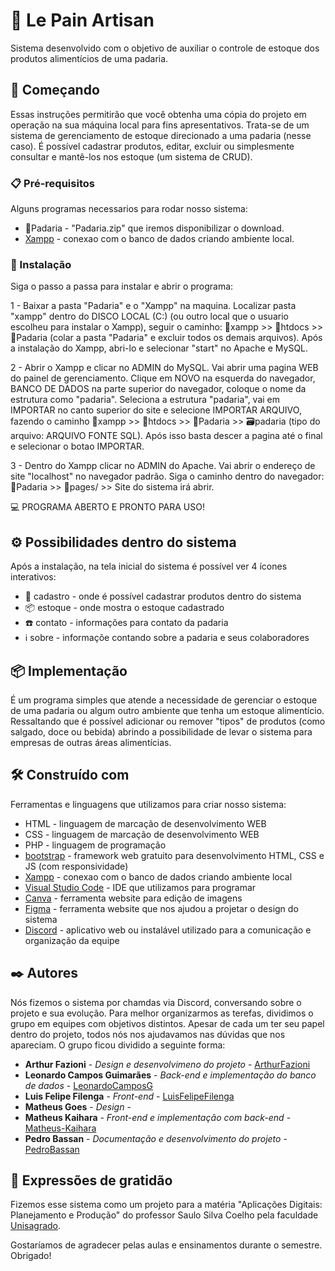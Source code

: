 # 🍞 Le Pain Artisan 

Sistema desenvolvido com o objetivo de auxiliar o controle de estoque dos produtos alimentícios de uma padaria.

## 🚀 Começando

Essas instruções permitirão que você obtenha uma cópia do projeto em operação na sua máquina local para fins apresentativos. Trata-se de um sistema de gerenciamento de estoque direcionado a uma padaria (nesse caso). É possível cadastrar produtos, editar, excluir ou simplesmente consultar e mantê-los nos estoque (um sistema de CRUD).


### 📋 Pré-requisitos

Alguns programas necessarios para rodar nosso sistema:

* 📁Padaria - "Padaria.zip" que iremos disponibilizar o download.
* [Xampp](https://www.apachefriends.org/) - conexao com o banco de dados criando ambiente local.


### 🔧 Instalação

Siga o passo a passa para instalar e abrir o programa:

1 - Baixar a pasta "Padaria" e o "Xampp" na maquina. Localizar pasta "xampp" dentro do DISCO LOCAL (C:) (ou outro local que o usuario escolheu para instalar o Xampp), seguir o caminho: 📁xampp >> 📁htdocs >> 📁Padaria (colar a pasta "Padaria" e excluir todos os demais arquivos). Após a instalação do Xampp, abri-lo e selecionar "start" no Apache e MySQL.

2 - Abrir o Xampp e clicar no ADMIN do MySQL. Vai abrir uma pagina WEB do painel de gerenciamento. Clique em NOVO na esquerda do navegador, BANCO DE DADOS na parte superior do navegador, coloque o nome da estrutura como "padaria". Seleciona a estrutura "padaria", vai em IMPORTAR no canto superior do site e selecione IMPORTAR ARQUIVO, fazendo o caminho 📁xampp >> 📁htdocs >> 📁Padaria >> 🗃️padaria (tipo do arquivo: ARQUIVO FONTE SQL). Após isso basta descer a pagina até o final e selecionar o botao IMPORTAR.

3 - Dentro do Xampp clicar no ADMIN do Apache. Vai abrir o endereço de site "localhost" no navegador padrão. Siga o caminho dentro do navegador: 📁Padaria >> 📁pages/ >> Site do sistema irá abrir.

💻 PROGRAMA ABERTO E PRONTO PARA USO!

## ⚙️ Possibilidades dentro do sistema

Após a instalação, na tela inicial do sistema é possível ver 4 ícones interativos:

- 📝 cadastro - onde é possível cadastrar produtos dentro do sistema 
- 📦 estoque - onde mostra o estoque cadastrado
- ☎️ contato - informações para contato da padaria
-  ℹ️  sobre - informaçõe contando sobre a padaria e seus colaboradores


## 📦 Implementação

É um programa simples que atende a necessidade de gerenciar o estoque de uma padaria ou algum outro ambiente que tenha um estoque alimentício. Ressaltando que é possível adicionar ou remover "tipos" de produtos (como salgado, doce ou bebida) abrindo a possibilidade de levar o sistema para empresas de outras áreas alimentícias.

## 🛠️ Construído com

Ferramentas e linguagens que utilizamos para criar nosso sistema:

- HTML - linguagem de marcação de desenvolvimento WEB
- CSS - linguagem de marcação de desenvolvimento WEB
- PHP - linguagem de programação
- [bootstrap](https://getbootstrap.com.br/) - framework web gratuito para desenvolvimento HTML, CSS e JS (com responsividade)
- [Xampp](https://www.apachefriends.org/) - conexao com o banco de dados criando ambiente local
- [Visual Studio Code](https://code.visualstudio.com/) - IDE que utilizamos para programar
- [Canva](https://www.canva.com/) - ferramenta website para edição de imagens
- [Figma](https://www.figma.com/) - ferramenta website que nos ajudou a projetar o design do sistema
- [Discord](https://discord.com/) - aplicativo web ou instalável utilizado para a comunicação e organização da equipe
 

## ✒️ Autores

Nós fizemos o sistema por chamdas via Discord, conversando sobre o projeto e sua evolução. Para melhor organizarmos as terefas, dividimos o grupo em equipes com objetivos distintos. Apesar de cada um ter seu papel dentro do projeto, todos nós nos ajudavamos nas dúvidas que nos apareciam. O grupo ficou dividido a seguinte forma:

* **Arthur Fazioni** - *Design e desenvolvimeno do projeto* - [ArthurFazioni](github.com/ArthurFazioni)
* **Leonardo Campos Guimarães** - *Back-end e implementação do banco de dados* - [LeonardoCamposG](https://github.com/LeonardoCamposG)
* **Luis Felipe Filenga** - *Front-end* - [LuisFelipeFilenga](https://github.com/LuisFelipeFilenga)
* **Matheus Goes** - *Design* - 
* **Matheus Kaihara** - *Front-end e implementação com back-end* - [Matheus-Kaihara](https://github.com/Matheus-Kaihara)
* **Pedro Bassan** - *Documentação e desenvolvimento do projeto* - [PedroBassan](https://github.com/PedroBassan)



## 🎁 Expressões de gratidão

Fizemos esse sistema como um projeto para a matéria "Aplicações Digitais: Planejamento e Produção" do professor Saulo Silva Coelho pela faculdade [Unisagrado](https://unisagrado.edu.br/).

Gostaríamos de agradecer pelas aulas e ensinamentos durante o semestre. Obrigado!
